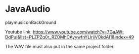 # JavaAudio
playmusiconBackGround

Youtube link: https://www.youtube.com/watch?v=7GaAW-DdPuI&list=PLZPZq0r_RZOMhCAyywfnYLlrjiVOkdAI1&index=49

The WAV file must also put in the same project folder. 

